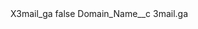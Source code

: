 <?xml version="1.0" encoding="UTF-8"?>
<CustomMetadata xmlns="http://soap.sforce.com/2006/04/metadata" xmlns:xsi="http://www.w3.org/2001/XMLSchema-instance" xmlns:xsd="http://www.w3.org/2001/XMLSchema">
    <label>X3mail_ga</label>
    <protected>false</protected>
    <values>
        <field>Domain_Name__c</field>
        <value xsi:type="xsd:string">3mail.ga</value>
    </values>
</CustomMetadata>
